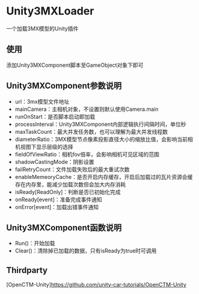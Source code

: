 # Unity3MXLoader
 一个加载3MX模型的Unity插件
 
 ## 使用
 添加Unity3MXComponent脚本至GameObject对象下即可
 
 ## Unity3MXComponent参数说明
 * url：3mx模型文件地址
 * mainCamera：主相机对象，不设置则默认使用Camera.main
 * runOnStart：是否脚本启动即加载
 * processInterval：Unity3MXComponent内部逻辑执行间隔时间，单位秒
 * maxTaskCount：最大并发任务数，也可以理解为最大并发线程数
 * diameterRatio：3MX模型节点像素投影直径大小的缩放比值，会影响当前相机视图下显示层级的选择
 * fieldOfViewRatio：相机fov倍率，会影响相机可见区域的范围
 * shadowCastingMode：阴影设置
 * failRetryCount：文件加载失败后的最大重试次数
 * enableMemeoryCache：是否开启内存缓存，开启后加载过的瓦片资源会缓存在内存里，能减少加载次数但会加大内存消耗
 * isReady[ReadOnly]：判断是否已初始化完成
 * onReady[event]：准备完成事件通知
 * onError[event]：加载出错事件通知
 
 ## Unity3MXComponent函数说明
 * Run()：开始加载
 * Clear()：清除掉已加载的数据，只有isReady为true时可调用
 
 ## Thirdparty
 [OpenCTM-Unity]https://github.com/unity-car-tutorials/OpenCTM-Unity
